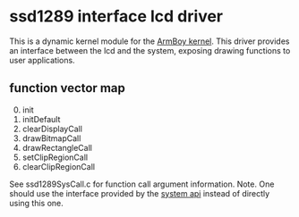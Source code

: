 # ssd1289 interface lcd driver
This is a dynamic kernel module for the [ArmBoy kernel](https://github.com/CanadianCommander/armboy-kernel).
This driver provides an interface between the lcd and the system, exposing drawing functions to user applications.
## function vector map 
0. init            
1. initDefault
2. clearDisplayCall
3. drawBitmapCall
4. drawRectangleCall
5. setClipRegionCall
6. clearClipRegionCall

See ssd1289SysCall.c for function call argument information.
Note. One should use the interface provided by the [system api](https://github.com/CanadianCommander/armboy-api) instead of directly using this one.
